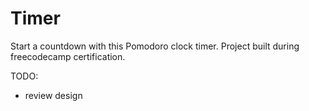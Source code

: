# Timer
 Start a countdown with this Pomodoro clock timer. Project built during freecodecamp certification.
 
 TODO:
 * review design
